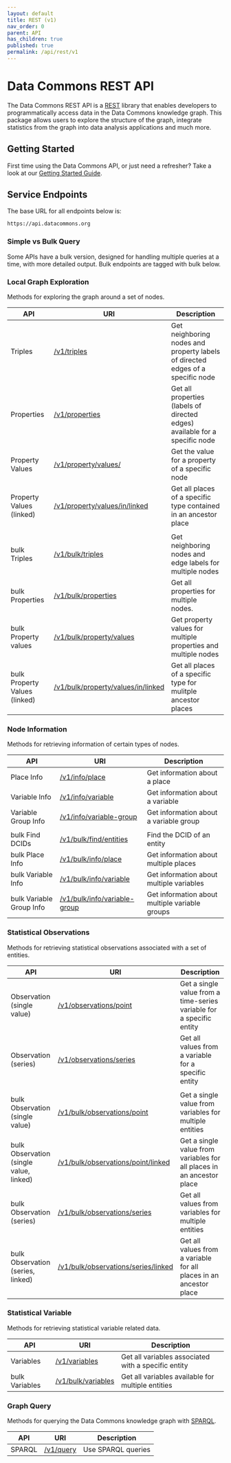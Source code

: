 ```yaml
---
layout: default
title: REST (v1)
nav_order: 0
parent: API
has_children: true
published: true
permalink: /api/rest/v1
---
```


# Data Commons REST API

The Data Commons REST API is a
[REST](https://en.wikipedia.org/wiki/Representational_state_transfer) library
that enables developers to programmatically access data in the Data Commons
knowledge graph. This package allows users to explore the structure of the
graph, integrate statistics from the graph into data analysis applications and
much more.

## Getting Started

First time using the Data Commons API, or just need a refresher? Take a look at
our [Getting Started Guide](/api/rest/v1/getting_started).

## Service Endpoints

The base URL for all endpoints below is:

```bash
https://api.datacommons.org
```

### Simple vs Bulk Query

Some APIs have a bulk version, designed for handling multiple queries at a time,
with more detailed output. Bulk endpoints are tagged with <bulk-tag>bulk</bulk-tag> below.

### Local Graph Exploration

Methods for exploring the graph around a set of nodes.

| API                                                | URI                                                                               | Description                                                                    |
| -------------------------------------------------- | --------------------------------------------------------------------------------- | ------------------------------------------------------------------------------ |
| Triples                                            | [/v1/triples](/api/rest/v1/triples)                                               | Get neighboring nodes and property labels of directed edges of a specific node |
| Properties                                         | [/v1/properties](/api/rest/v1/properties)                                         | Get all properties (labels of directed edges) available for a specific node    |
| Property Values                                    | [/v1/property/values/](/api/rest/v1/property/values)                              | Get the value for a property of a specific node                                |
| Property Values (linked)                           | [/v1/property/values/in/linked](/api/rest/v1/property/values/in/linked)           | Get all places of a specific type contained in an ancestor place               |
|                                                    |                                                                                   |                                                                                |
| <bulk-tag>bulk</bulk-tag> Triples                   | [/v1/bulk/triples](/api/rest/v1/bulk/triples)                                     | Get neighboring nodes and edge labels for multiple nodes                       |
| <bulk-tag>bulk</bulk-tag> Properties               | [/v1/bulk/properties](/api/rest/v1/bulk/properties)                               | Get all properties for multiple nodes.                                         |
| <bulk-tag>bulk</bulk-tag> Property values          | [/v1/bulk/property/values](/api/rest/v1/bulk/property/values)                     | Get property values for multiple properties and multiple nodes                 |
| <bulk-tag>bulk</bulk-tag> Property Values (linked) | [/v1/bulk/property/values/in/linked](/api/rest/v1/bulk/property/values/in/linked) | Get all places of a specific type for mulitple ancestor places                 |

### Node Information

Methods for retrieving information of certain types of nodes.

| API                                           | URI                                                                   | Description                                    |
| --------------------------------------------- | --------------------------------------------------------------------- | ---------------------------------------------- |
| Place Info                                    | [/v1/info/place](/api/rest/v1/info/place)                             | Get information about a place                  |
| Variable Info                                 | [/v1/info/variable](/api/rest/v1/info/variable)                       | Get information about a variable               |
| Variable Group Info                           | [/v1/info/variable-group](/api/rest/v1/info/variable-group)           | Get information about a variable group         |
|                                               |                                                                       |                                                |
| <bulk-tag>bulk</bulk-tag> Find DCIDs         | [/v1/bulk/find/entities](/api/rest/v1/bulk/find/entities)             | Find the DCID of an entity                     |
| <bulk-tag>bulk</bulk-tag> Place Info           | [/v1/bulk/info/place](/api/rest/v1/bulk/info/place)                   | Get information about multiple places          |
| <bulk-tag>bulk</bulk-tag> Variable Info        | [/v1/bulk/info/variable](/api/rest/v1/bulk/info/variable)             | Get information about multiple variables       |
| <bulk-tag>bulk</bulk-tag> Variable Group Info | [/v1/bulk/info/variable-group](/api/rest/v1/bulk/info/variable-group) | Get information about multiple variable groups |

### Statistical Observations

Methods for retrieving statistical observations associated with a set of
entities.

| API                                                          | URI                                                                                 | Description                                                           |
| ------------------------------------------------------------ | ----------------------------------------------------------------------------------- | --------------------------------------------------------------------- |
| Observation (single value)                                   | [/v1/observations/point](/api/rest/v1/observations/point)                           | Get a single value from a time-series variable for a specific entity  |
| Observation (series)                                         | [/v1/observations/series](/api/rest/v1/observations/series)                         | Get all values from a variable for a specific entity                  |
|                                                              |                                                                                     |                                                                       |
| <bulk-tag>bulk</bulk-tag> Observation (single value)         | [/v1/bulk/observations/point](/api/rest/v1/bulk/observations/point)                 | Get a single value from variables for multiple entities               |
| <bulk-tag>bulk</bulk-tag> Observation (single value, linked) | [/v1/bulk/observations/point/linked](/api/rest/v1/bulk/observations/point/linked)   | Get a single value from variables for all places in an ancestor place |
| <bulk-tag>bulk</bulk-tag> Observation (series)              | [/v1/bulk/observations/series](/api/rest/v1/bulk/observations/series)               | Get all values from variables for multiple entities                   |
| <bulk-tag>bulk</bulk-tag> Observation (series, linked)       | [/v1/bulk/observations/series/linked](/api/rest/v1/bulk/observations/series/linked) | Get all values from a variable for all places in an ancestor place    |

### Statistical Variable

Methods for retrieving statistical variable related data.

| API                                 | URI                                               | Description                                         |
| ----------------------------------- | ------------------------------------------------- | --------------------------------------------------- |
| Variables                           | [/v1/variables](/api/rest/v1/variables)           | Get all variables associated with a specific entity |
| <bulk-tag>bulk</bulk-tag> Variables | [/v1/bulk/variables](/api/rest/v1/bulk/variables) | Get all variables available for multiple entities   |

### Graph Query

Methods for querying the Data Commons knowledge graph with [SPARQL](https://www.w3.org/TR/rdf-sparql-query/).

| API    | URI                             | Description        |
| ------ | ------------------------------- | ------------------ |
| SPARQL | [/v1/query](/api/rest/v1/query) | Use SPARQL queries |
